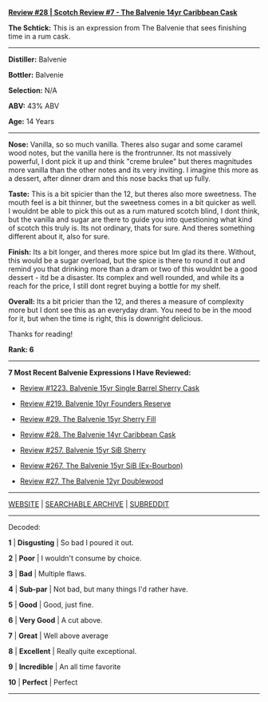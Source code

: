 
[**Review #28 | Scotch Review #7 - The Balvenie 14yr Caribbean Cask**]( https://t8ke.review/review-28-the-balvenie-14yr-caribbean-cask/)

**The Schtick:** This is an expression from The Balvenie that sees finishing time in a rum cask. 

-----

**Distiller:** Balvenie

**Bottler:** Balvenie

**Selection:** N/A

**ABV:**  43% ABV

**Age:** 14 Years 

-----

**Nose:**  Vanilla, so so much vanilla. Theres also sugar and some caramel wood notes, but the vanilla here is the frontrunner. Its not massively powerful, I dont pick it up and think "creme brulee" but theres magnitudes more vanilla than the other notes and its very inviting. I imagine this more as a dessert, after dinner dram and this nose backs that up fully. 

**Taste:** This is a bit spicier than the 12, but theres also more sweetness. The mouth feel is a bit thinner, but the sweetness comes in a bit quicker as well. I wouldnt be able to pick this out as a rum matured scotch blind, I dont think, but the vanilla and sugar are there to guide you into questioning what kind of scotch this truly is.  Its not ordinary, thats for sure. And theres something different about it, also for sure.        

**Finish:** Its a bit longer, and theres more spice but Im glad its there. Without, this would be a sugar overload, but the spice is there to round it out and remind you that drinking more than a dram or two of this wouldnt be a good dessert - itd be a disaster. Its complex and well rounded, and while its a reach for the price, I still dont regret buying a bottle for my shelf.    

**Overall:** Its a bit pricier than the 12, and theres a measure of complexity more but I dont see this as an everyday dram. You need to be in the mood for it, but when the time is right, this is downright delicious. 

Thanks for reading!

**Rank: 6**

----- 

**7 Most Recent Balvenie Expressions I Have Reviewed:** 

- [Review #1223. Balvenie 15yr Single Barrel Sherry Cask]( https://t8ke.review/review-1223-balvenie-15yr-single-barrel-sherry-cask) 

- [Review #219. Balvenie 10yr Founders Reserve]( https://t8ke.review/review-219-the-balvenie-10yr-founders-reserve/) 

- [Review #29. The Balvenie 15yr Sherry Fill]( https://t8ke.review/review-29-the-balvenie-15yr-single-barrel-sherry-cask/) 

- [Review #28. The Balvenie 14yr Caribbean Cask]( https://t8ke.review/review-28-the-balvenie-14yr-caribbean-cask/) 

- [Review #257. Balvenie 15yr SiB Sherry]( https://t8ke.review/review-257-balvenie-15yr-sib-sherry/) 

- [Review #267. The Balvenie 15yr SiB (Ex-Bourbon)]( https://t8ke.review/review-267-balvenie-15yr-sib-bourbon-cask/) 

- [Review #27. The Balvenie 12yr Doublewood]( https://t8ke.review/review-27-the-balvenie-12yr-double-wood/) 

-----

[WEBSITE](https://t8ke.review) | [SEARCHABLE ARCHIVE](https://t8ke.review/review-archive/) | [SUBREDDIT](https://reddit.com/r/t8kereviews)

-----

Decoded:

**1** | **Disgusting** | So bad I poured it out.

**2** | **Poor** | I wouldn't consume by choice.

**3** | **Bad** | Multiple flaws.

**4** | **Sub-par** | Not bad, but many things I'd rather have.

**5** | **Good** | Good, just fine.

**6** | **Very Good** | A cut above.

**7** | **Great** | Well above average

**8** | **Excellent** | Really quite exceptional.

**9** | **Incredible** | An all time favorite

**10** | **Perfect** | Perfect

----

